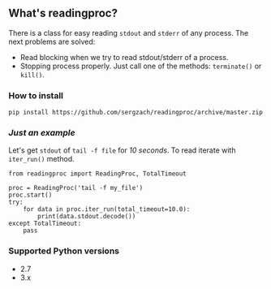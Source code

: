 ## What's readingproc?

There is a class for easy reading `stdout` and `stderr` of any process. 
The next problems are solved:
* Read blocking when we try to read stdout/stderr of a process. 
* Stopping process properly. Just call one of the methods: `terminate()` or `kill()`.

### How to install

`pip install https://github.com/sergzach/readingproc/archive/master.zip`

### *Just an example*

Let's get `stdout` of `tail -f file` for *10 seconds*. To read iterate with `iter_run()` method.

```
from readingproc import ReadingProc, TotalTimeout

proc = ReadingProc('tail -f my_file')
proc.start()
try:
	for data in proc.iter_run(total_timeout=10.0):
		print(data.stdout.decode())
except TotalTimeout:
	pass

```

### 

### Supported Python versions
* 2.7
* 3.x